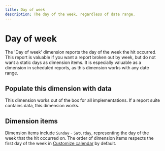 ```yaml
---
title: Day of week
description: The day of the week, regardless of date range.
---
```


# Day of week

The 'Day of week' dimension reports the day of the week the hit occurred. This report is valuable if you want a report broken out by week, but do not want a static days as dimension items. It is especially valuable as a dimension in scheduled reports, as this dimension works with any date range.

## Populate this dimension with data

This dimension works out of the box for all implementations. If a report suite contains data, this dimension works.

## Dimension items

Dimension items include `Sunday` - `Saturday`, representing the day of the week that the hit occurred on. The order of dimension items respects the first day of the week in [Customize calendar](/help/admin/admin/custom-calendar.md) by default.
